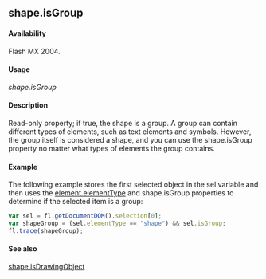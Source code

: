 ## shape.isGroup

#### Availability

Flash MX 2004.

#### Usage

*shape.isGroup*

#### Description

Read-only property; if true, the shape is a group. A group can contain different types of elements, such as text elements and symbols. However, the group itself is considered a shape, and you can use the shape.isGroup property no matter what types of elements the group contains.

#### Example

The following example stores the first selected object in the sel variable and then uses the [element.elementType](../Element_object/element1.md) and
shape.isGroup properties to determine if the selected item is a group:

```javascript
var sel = fl.getDocumentDOM().selection[0];
var shapeGroup = (sel.elementType == "shape") && sel.isGroup; 
fl.trace(shapeGroup);

```
#### See also

[shape.isDrawingObject](../Shape_object/shape6.md)
